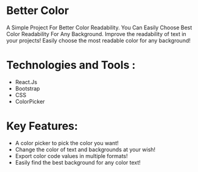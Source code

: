 <h1>Better Color</h1>

A Simple Project For Better Color Readability. You Can Easily Choose Best Color Readability For Any Background.
Improve the readability of text in your projects! Easily choose the most readable color for any background!
# Technologies and Tools :
* React.Js
* Bootstrap
* CSS
* ColorPicker

# Key Features:
* A color picker to pick the color you want!
* Change the color of text and backgrounds at your wish!
* Export color code values in multiple formats!
* Easily find the best background for any color text!
